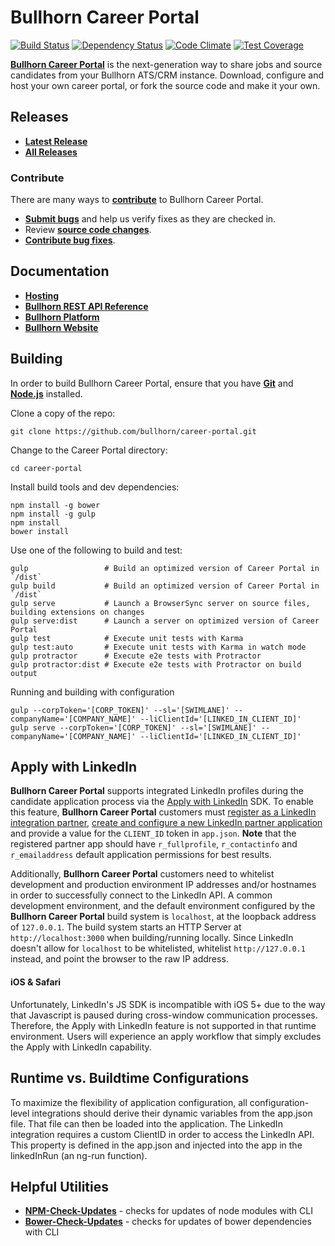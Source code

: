 # Bullhorn Career Portal

[![Build Status](https://travis-ci.org/bullhorn/career-portal.svg)](https://travis-ci.org/bullhorn/career-portal)
[![Dependency Status](https://gemnasium.com/bullhorn/career-portal.svg)](https://gemnasium.com/bullhorn/career-portal)
[![Code Climate](https://codeclimate.com/github/bullhorn/career-portal/badges/gpa.svg)](https://codeclimate.com/github/bullhorn/career-portal)
[![Test Coverage](https://codeclimate.com/github/bullhorn/career-portal/badges/coverage.svg)](https://codeclimate.com/github/bullhorn/career-portal/coverage)

**[Bullhorn Career Portal](http://www.bullhorn.com)** is the next-generation way to share jobs and source candidates from your Bullhorn ATS/CRM instance. Download, configure and host your own career portal, or fork the source code and make it your own.

## Releases

* **[Latest Release](https://github.com/bullhorn/career-portal/releases/latest)**
* **[All Releases](https://github.com/bullhorn/career-portal/releases)**

### Contribute

There are many ways to **[contribute](https://github.com/bullhorn/career-portal/blob/master/CONTRIBUTING.md)** to Bullhorn Career Portal.
* **[Submit bugs](https://github.com/bullhorn/career-portal/issues)** and help us verify fixes as they are checked in.
* Review **[source code changes](https://github.com/bullhorn/career-portal/pulls)**.
* **[Contribute bug fixes](https://github.com/bullhorn/career-portal/blob/master/CONTRIBUTING.md)**.

## Documentation

*  **[Hosting](https://github.com/bullhorn/career-portal/wiki)**
*  **[Bullhorn REST API Reference](http://developer.bullhorn.com/articles/getting_started)**
*  **[Bullhorn Platform](http://bullhorn.github.io/platform)**
*  **[Bullhorn Website](http://www.bullhorn.com)**

## Building

In order to build Bullhorn Career Portal, ensure that you have **[Git](http://git-scm.com/downloads)** and **[Node.js](http://nodejs.org)** installed.

Clone a copy of the repo:

```
git clone https://github.com/bullhorn/career-portal.git
```

Change to the Career Portal directory:

```
cd career-portal
```

Install build tools and dev dependencies:

```
npm install -g bower
npm install -g gulp
npm install
bower install
```

Use one of the following to build and test:

```
gulp                 # Build an optimized version of Career Portal in `/dist`
gulp build           # Build an optimized version of Career Portal in `/dist`
gulp serve           # Launch a BrowserSync server on source files, building extensions on changes
gulp serve:dist      # Launch a server on optimized version of Career Portal
gulp test            # Execute unit tests with Karma
gulp test:auto       # Execute unit tests with Karma in watch mode
gulp protractor      # Execute e2e tests with Protractor
gulp protractor:dist # Execute e2e tests with Protractor on build output
```

Running and building with configuration

```
gulp --corpToken='[CORP_TOKEN]' --sl='[SWIMLANE]' --companyName='[COMPANY_NAME]' --liClientId='[LINKED_IN_CLIENT_ID]'
gulp serve --corpToken='[CORP_TOKEN]' --sl='[SWIMLANE]' --companyName='[COMPANY_NAME]' --liClientId='[LINKED_IN_CLIENT_ID]'
```

## Apply with LinkedIn

**Bullhorn Career Portal** supports integrated LinkedIn profiles during the candidate application process via the
[Apply with LinkedIn](https://developer.linkedin.com/docs/apply-with-linkedin) SDK. To enable this feature, **Bullhorn Career
Portal** customers must [register as a LinkedIn integration partner](https://developer.linkedin.com/partner-programs/apply),
[create and configure a new LinkedIn partner application](https://www.linkedin.com/developer/apps/new) and provide a value for the
`CLIENT_ID` token in `app.json`. **Note** that the registered partner app should  have `r_fullprofile`, `r_contactinfo` and
`r_emailaddress` default application permissions for best results.

Additionally, **Bullhorn Career Portal** customers need to whitelist development and production environment IP addresses and/or
hostnames in order to successfully connect to the LinkedIn API. A common development environment, and the default environment configured by
the **Bullhorn Career Portal** build system is `localhost`, at the loopback address of `127.0.0.1`. The build system starts
an HTTP Server at `http://localhost:3000` when building/running locally. Since LinkedIn doesn't allow for `localhost` to be whitelisted,
whitelist `http://127.0.0.1` instead, and point the browser to the raw IP address.

#### iOS & Safari

Unfortunately, LinkedIn's JS SDK is incompatible with iOS 5+ due to the way that Javascript is paused during cross-window
communication processes. Therefore, the Apply with LinkedIn feature is not supported in that runtime environment. Users will
experience an apply workflow that simply excludes the Apply with LinkedIn capability.


## Runtime vs. Buildtime Configurations

To maximize the flexibility of application configuration, all configuration-level integrations should derive their
dynamic variables from the app.json file. That file can then be loaded into the application. The LinkedIn integration
requires a custom ClientID in order to access the LinkedIn API. This property is defined in the app.json and injected
into the app in the linkedInRun (an ng-run function).

## Helpful Utilities

* **[NPM-Check-Updates](https://github.com/tjunnone/npm-check-updates)** - checks for updates of node modules with CLI
* **[Bower-Check-Updates](https://github.com/se-panfilov/bower-check-updates)** - checks for updates of bower dependencies with CLI
